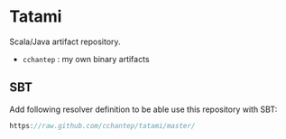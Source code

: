 # Tatami

Scala/Java artifact repository.

* `cchantep` : my own binary artifacts

## SBT

Add following resolver definition to be able use this repository with SBT:

```scala
https://raw.github.com/cchantep/tatami/master/
```
